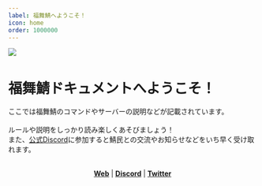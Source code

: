 ```yaml
---
label: 福舞鯖へようこそ！
icon: home
order: 1000000
---
```

![](https://cdn.discordapp.com/attachments/1171174000089628783/1202596895147565076/2024-02-01_21-50-32.png)　
# 福舞鯖ドキュメントへようこそ！
ここでは福舞鯖のコマンドやサーバーの説明などが記載されています。<br>
<br>
ルールや説明をしっかり読み楽しくあそびましょう！<br>
また、[公式Discord](https://dc.fukumaisaba.net)に参加すると鯖民との交流やお知らせなどをいち早く受け取れます。<br>
<br>

<p align="center">
    <strong><a href="https://fukumaisaba.net/">Web</a></strong> | 
    <strong><a href="https://discord.com/invite/GAUrAa7gwQ">Discord</a></strong> | 
    <strong><a href="https://twitter.com/fukumaisaba">Twitter</a></strong>
</p>